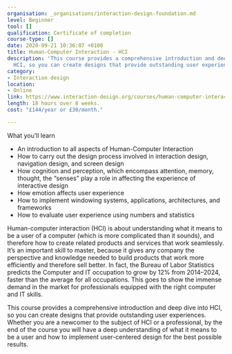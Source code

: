 ```yaml
---
organisation: _organisations/interaction-design-foundation.md
level: Beginner
tool: []
qualification: Certificate of completion
course-type: []
date: 2020-09-21 10:36:07 +0100
title: Human-Computer Interaction - HCI
description: 'This course provides a comprehensive introduction and deep dive into
  HCI, so you can create designs that provide outstanding user experiences. '
category:
- Interaction design
location:
- Online
link: https://www.interaction-design.org/courses/human-computer-interaction
length: 18 hours over 8 weeks.
cost: "£144/year or £30/month."

---
```

What you’ll learn

* An introduction to all aspects of Human-Computer Interaction
* How to carry out the design process involved in interaction design, navigation design, and screen design
* How cognition and perception, which encompass attention, memory, thought, the “senses” play a role in affecting the experience of interactive design
* How emotion affects user experience
* How to implement windowing systems, applications, architectures, and frameworks
* How to evaluate user experience using numbers and statistics

Human-computer interaction (HCI) is about understanding what it means to be a user of a computer (which is more complicated than it sounds), and therefore how to create related products and services that work seamlessly. It’s an important skill to master, because it gives any company the perspective and knowledge needed to build products that work more efficiently and therefore sell better. In fact, the Bureau of Labor Statistics predicts the Computer and IT occupation to grow by 12% from 2014–2024, faster than the average for all occupations. This goes to show the immense demand in the market for professionals equipped with the right computer and IT skills.

This course provides a comprehensive introduction and deep dive into HCI, so you can create designs that provide outstanding user experiences. Whether you are a newcomer to the subject of HCI or a professional, by the end of the course you will have a deep understanding of what it means to be a user and how to implement user-centered design for the best possible results.